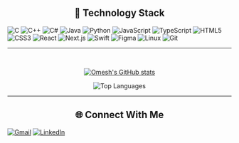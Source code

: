 <h2 align="center">🚀 Technology Stack</h2>

![C](https://img.shields.io/badge/C-00599C?style=for-the-badge&logo=c&logoColor=white)
![C++](https://img.shields.io/badge/C++-00599C?style=for-the-badge&logo=cplusplus&logoColor=white)
![C#](https://img.shields.io/badge/C%23-239120?style=for-the-badge&logo=c-sharp&logoColor=white)
![Java](https://img.shields.io/badge/Java-ED8B00?style=for-the-badge&logo=openjdk&logoColor=white)
![Python](https://img.shields.io/badge/Python-3776AB?style=for-the-badge&logo=python&logoColor=white)
![JavaScript](https://img.shields.io/badge/JavaScript-F7DF1E?style=for-the-badge&logo=javascript&logoColor=black)
![TypeScript](https://img.shields.io/badge/TypeScript-007ACC?style=for-the-badge&logo=typescript&logoColor=white)
![HTML5](https://img.shields.io/badge/HTML5-E34F26?style=for-the-badge&logo=html5&logoColor=white)
![CSS3](https://img.shields.io/badge/CSS3-1572B6?style=for-the-badge&logo=css3&logoColor=white)
![React](https://img.shields.io/badge/React-20232A?style=for-the-badge&logo=react&logoColor=61DAFB)
![Next.js](https://img.shields.io/badge/Next.js-000000?style=for-the-badge&logo=nextdotjs&logoColor=white)
![Swift](https://img.shields.io/badge/Swift-FA7343?style=for-the-badge&logo=swift&logoColor=white)
![Figma](https://img.shields.io/badge/Figma-F24E1E?style=for-the-badge&logo=figma&logoColor=white)
![Linux](https://img.shields.io/badge/Linux-FCC624?style=for-the-badge&logo=linux&logoColor=black)
![Git](https://img.shields.io/badge/Git-F05032?style=for-the-badge&logo=git&logoColor=white)

</div>

---

<br>

<div align="center">

[![Omesh's GitHub stats](https://github-readme-stats.vercel.app/api?username=omesh-s&hide=contribs,prs,issues&show_icons=true&theme=tokyonight)](https://github.com/omesh-s/github-readme-stats)

![Top Languages](https://github-readme-stats.vercel.app/api/top-langs/?username=omesh-s&layout=compact&theme=tokyonight&size_weight=0.5&count_weight=0.5)

</div>

---

<h2 align="center">🌐 Connect With Me</h2>

[![Gmail](https://img.shields.io/badge/Gmail-D14836?style=for-the-badge&logo=gmail&logoColor=white)](mailto:omesh.reddy18@gmail.com)
[![LinkedIn](https://img.shields.io/badge/LinkedIn-0077B5?style=for-the-badge&logo=linkedin&logoColor=white)](https://www.linkedin.com/in/omesh-reddy-sana/)

</div>
